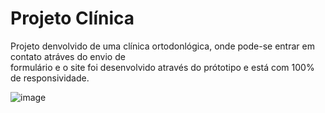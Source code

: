 # Projeto Clínica

Projeto denvolvido de uma clínica ortodonlógica, onde pode-se entrar em contato atráves do envio de<br>
formulário e o site foi desenvolvido através do prótotipo e está com 100%  de responsividade.

![image](https://user-images.githubusercontent.com/88691821/158715255-0e144afe-9b41-451f-9375-8a2053299f4d.png)

